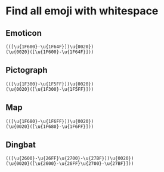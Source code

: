 # Find all emoji with whitespace

## Emoticon

```
(([\u{1F600}-\u{1F64F}])\u{0020})
(\u{0020}([\u{1F600}-\u{1F64F}]))
```

## Pictograph

```
(([\u{1F300}-\u{1F5FF}])\u{0020})
(\u{0020}([\u{1F300}-\u{1F5FF}]))
```

## Map

```
(([\u{1F680}-\u{1F6FF}])\u{0020})
(\u{0020}([\u{1F680}-\u{1F6FF}]))
```

## Dingbat

```
(([\u{2600}-\u{26FF}\u{2700}-\u{27BF}])\u{0020})
(\u{0020}([\u{2600}-\u{26FF}\u{2700}-\u{27BF}]))
```
